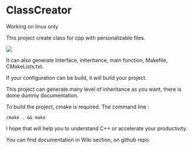 # ClassCreator

Working on linux only

This project create class for cpp with personalizable files.

![](https://cdn.discordapp.com/attachments/644106345397747713/644828239646162944/ezgif-4-fe341d78e157.gif)

It can also generate Interface, inheritance, main function, Makefile, CMakeLists.txt.

If your configuration can be build, it will build your project.

This project can generate many level of inheritance as you want, there is dome dummy documentation.

To build the project, cmake is required.
The command line :
```
cmake . && make
```

I hope that will help you to understand C++ or accelerate your productivity.

You can find documentation in Wiki section, on github repo.